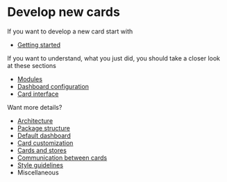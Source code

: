 # Develop new cards

If you want to develop a new card start with

* [Getting started](getting_started.md)

If you want to understand, what you just did, you should take a closer look at these sections

* [Modules](modules.md)
* [Dashboard configuration](dashboard_config.md)
* [Card interface](card_interface.md)

Want more details?

* [Architecture](general_architecture.md)
* [Package structure](package_structure.md)
* [Default dashboard](default_dashboard.md)
* [Card customization](card_customization.md)
* [Cards and stores](cards_and_stores.md)
* [Communication between cards](communication.md)
* [Style guidelines](style_guidelines.md)
* Miscellaneous

